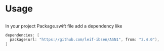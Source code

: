 # Usage

## 

In your project Package.swift file add a dependency like

```swift
dependencies: [
  package(url: "https://github.com/leif-ibsen/ASN1", from: "2.4.0"),
]
```
